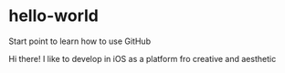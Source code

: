 # hello-world
Start point to learn how to use GitHub

Hi there!
I like to develop in iOS as a platform fro creative and aesthetic 
